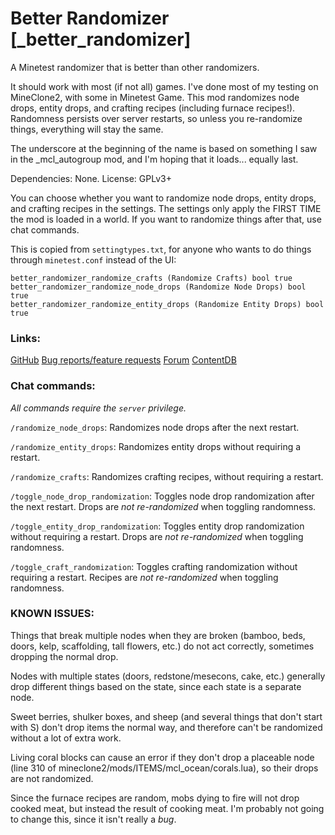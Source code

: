 # Better Randomizer \[_better_randomizer\]
A Minetest randomizer that is better than other randomizers.


It should work with most (if not all) games. I've done most of my testing on MineClone2, with some in Minetest Game. This mod randomizes node drops, entity drops, and crafting recipes (including furnace recipes!). Randomness persists over server restarts, so unless you re-randomize things, everything will stay the same.


The underscore at the beginning of the name is based on something I saw in the \_mcl\_autogroup mod, and I'm hoping that it loads... equally last.


Dependencies: None. License: GPLv3+


You can choose whether you want to randomize node drops, entity drops, and crafting recipes in the settings. The settings only apply the FIRST TIME the mod is loaded in a world. If you want to randomize things after that, use chat commands.


This is copied from `settingtypes.txt`, for anyone who wants to do things through `minetest.conf` instead of the UI:
```
better_randomizer_randomize_crafts (Randomize Crafts) bool true
better_randomizer_randomize_node_drops (Randomize Node Drops) bool true
better_randomizer_randomize_entity_drops (Randomize Entity Drops) bool true
```

### Links:
[GitHub](https://github.com/ThePython10110/_better_randomizer)
[Bug reports/feature requests](https://github.com/ThePython10110/_better_randomizer/issues)
[Forum](https://forum.minetest.net/viewtopic.php?f=9&t=29662)
[ContentDB](https/content.minetest.net/ThePython10110/packages/_better_randomizer)

### Chat commands:
*All commands require the `server` privilege.*

`/randomize_node_drops`: Randomizes node drops after the next restart.

`/randomize_entity_drops`: Randomizes entity drops without requiring a restart.

`/randomize_crafts`: Randomizes crafting recipes, without requiring a restart.

`/toggle_node_drop_randomization`: Toggles node drop randomization after the next restart. Drops are *not re-randomized* when toggling randomness.

`/toggle_entity_drop_randomization`: Toggles entity drop randomization without requiring a restart. Drops are *not re-randomized* when toggling randomness.

`/toggle_craft_randomization`: Toggles crafting randomization without requiring a restart. Recipes are *not re-randomized* when toggling randomness.

### KNOWN ISSUES:
Things that break multiple nodes when they are broken (bamboo, beds, doors, kelp, scaffolding, tall flowers, etc.) do not act correctly, sometimes dropping the normal drop.

Nodes with multiple states (doors, redstone/mesecons, cake, etc.) generally drop different things based on the state, since each state is a separate node.

Sweet berries, shulker boxes, and sheep (and several things that don't start with S) don't drop items the normal way, and therefore can't be randomized without a lot of extra work.

Living coral blocks can cause an error if they don't drop a placeable node (line 310 of mineclone2/mods/ITEMS/mcl_ocean/corals.lua), so their drops are not randomized.

Since the furnace recipes are random, mobs dying to fire will not drop cooked meat, but instead the result of cooking meat. I'm probably not going to change this, since it isn't really a *bug*. 